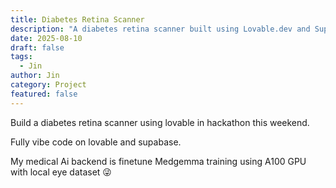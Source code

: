 ```yaml
---
title: Diabetes Retina Scanner
description: "A diabetes retina scanner built using Lovable.dev and Supabase."
date: 2025-08-10
draft: false
tags:
  - Jin
author: Jin
category: Project
featured: false
---
```


Build a diabetes retina scanner using lovable in hackathon this weekend.

Fully vibe code on lovable and supabase.

My medical Ai backend is finetune Medgemma training using A100 GPU with local eye dataset 😜
